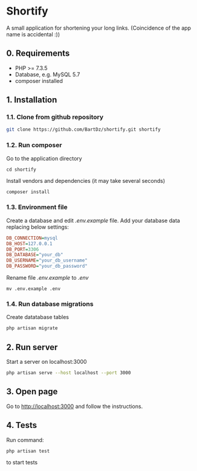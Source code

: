 # Shortify

A small application for shortening your long links.
(Coincidence of the app name is accidental :))

## 0. Requirements

- PHP >= 7.3.5
- Database, e.g. MySQL 5.7
- composer installed

## 1. Installation

### 1.1. Clone from github repository
```bash
git clone https://github.com/BartDz/shortify.git shortify
```
### 1.2. Run composer

Go to the application directory

```
cd shortify
```

Install vendors and dependencies (it may take several seconds)

```bash
composer install
```
### 1.3. Environment file

Create a database and edit *.env.example* file. Add your database data replacing below settings:
```ini
DB_CONNECTION=mysql
DB_HOST=127.0.0.1
DB_PORT=3306
DB_DATABASE="your_db"
DB_USERNAME="your_db_username"
DB_PASSWORD="your_db_password"
```
Rename file *.env.example* to *.env*

```
mv .env.example .env
```

### 1.4. Run database migrations

Create datatabase tables

```bash
php artisan migrate
```

## 2. Run server

Start a server on localhost:3000

```bash
php artisan serve --host localhost --port 3000
```

## 3. Open page

Go to [http://localhost:3000]([http://localhost:3000) and follow the instructions.

## 4. Tests

Run command:

```bash
php artisan test
```

to start tests
